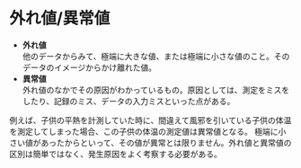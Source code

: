 # 外れ値/異常値

* **外れ値**  
他のデータからみて、極端に大きな値、または極端に小さな値のこと。そのデータのイメージからかけ離れた値。
* **異常値**  
外れ値のなかでその原因がわかっているもの。原因としては、測定をミスをしたり、記録のミス、データの入力ミスといった点がある。

例えば、子供の平熱を計測していた時に、間違えて風邪を引いている子供の体温を測定してしまった場合、この子供の体温の測定値は異常値となる。
極端に小さい値があったからといって、その値が異常とは限りません。外れ値と異常値の区別は簡単ではなく、発生原因をよく考察する必要がある。

